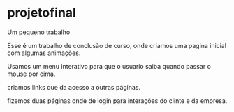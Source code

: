 # projetofinal
Um pequeno trabalho 

Esse é um trabalho de conclusão de curso, onde criamos uma pagina inicial com algumas animações.

Usamos um menu interativo para que o usuario saiba quando passar o mouse por cima. 

criamos links que da acesso a outras páginas.

fizemos duas páginas onde de  login para  interações do clinte e da empresa.

